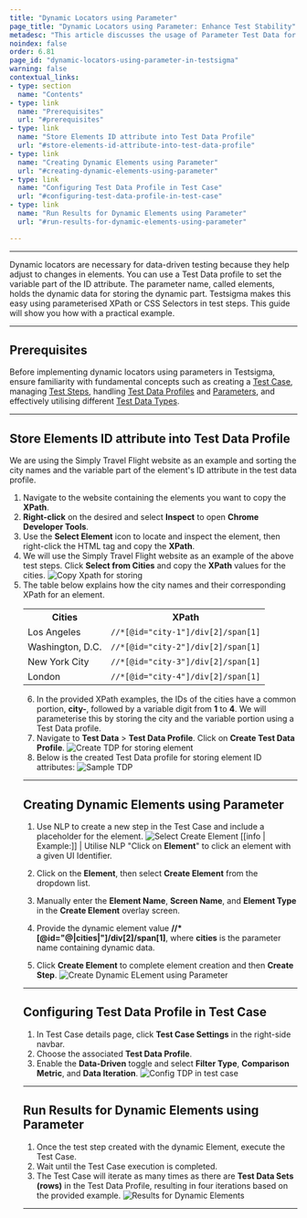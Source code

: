 ```yaml
---
title: "Dynamic Locators using Parameter"
page_title: "Dynamic Locators using Parameter: Enhance Test Stability"
metadesc: "This article discusses the usage of Parameter Test Data for creating dynamic locators to use in Data-driven Testing | Learn about Parameter Test Data"
noindex: false
order: 6.81
page_id: "dynamic-locators-using-parameter-in-testsigma"
warning: false
contextual_links:
- type: section
  name: "Contents"
- type: link
  name: "Prerequisites"
  url: "#prerequisites"
- type: link
  name: "Store Elements ID attribute into Test Data Profile"
  url: "#store-elements-id-attribute-into-test-data-profile"
- type: link
  name: "Creating Dynamic Elements using Parameter"
  url: "#creating-dynamic-elements-using-parameter"
- type: link
  name: "Configuring Test Data Profile in Test Case"
  url: "#configuring-test-data-profile-in-test-case"
- type: link
  name: "Run Results for Dynamic Elements using Parameter"
  url: "#run-results-for-dynamic-elements-using-parameter"

---
```


---

Dynamic locators are necessary for data-driven testing because they help adjust to changes in elements. You can use a Test Data profile to set the variable part of the ID attribute. The parameter name, called elements, holds the dynamic data for storing the dynamic part. Testsigma makes this easy using parameterised XPath or CSS Selectors in test steps. This guide will show you how with a practical example.

---

## **Prerequisites**

Before implementing dynamic locators using parameters in Testsigma, ensure familiarity with fundamental concepts such as creating a [Test Case](https://testsigma.com/docs/test-cases/manage/add-edit-delete/#creating-a-test-case), managing [Test Steps](https://testsigma.com/docs/test-cases/step-types/natural-language/), handling [Test Data Profiles](https://testsigma.com/docs/test-data/create-data-profiles/) and [Parameters](https://testsigma.com/docs/test-data/types/parameter/), and effectively utilising different [Test Data Types](https://testsigma.com/docs/test-data/types/overview/).

---

## **Store Elements ID attribute into Test Data Profile**

We are using the Simply Travel Flight website as an example and sorting the city names and the variable part of the element's ID attribute in the test data profile.

1. Navigate to the website containing the elements you want to copy the **XPath**.
2. **Right-click** on the desired and select **Inspect** to open **Chrome Developer Tools**.
3. Use the **Select Element** icon to locate and inspect the element, then right-click the HTML tag and copy the **XPath**.
4. We will use the Simply Travel Flight website as an example of the above test steps. Click **Select from Cities** and copy the **XPath** values for the cities. ![Copy Xpath for storing](https://s3.amazonaws.com/static-docs.testsigma.com/new_images/projects/applications/copy_xpath.gif)
5. The table below explains how the city names and their corresponding XPath for an element.
   <table>
  <tr>
    <th>Cities</th>
    <th>XPath</th>
  </tr>
  <tr>
    <td>Los Angeles</td>
    <td><code>//*[@id="city-1"]/div[2]/span[1]</code></td>
  </tr>
  <tr>
    <td>Washington, D.C.</td>
    <td><code>//*[@id="city-2"]/div[2]/span[1]</code></td>
  </tr>
  <tr>
    <td>New York City</td>
    <td><code>//*[@id="city-3"]/div[2]/span[1]</code></td>
  </tr>
  <tr>
    <td>London</td>
    <td><code>//*[@id="city-4"]/div[2]/span[1]</code></td>
  </tr>
</table>

6. In the provided XPath examples, the IDs of the cities have a common portion, **city-**, followed by a variable digit from **1** to **4**. We will parameterise this by storing the city and the variable portion using a Test Data profile.
7. Navigate to **Test Data** > **Test Data Profile**. Click on **Create Test Data Profile**. ![Create TDP for storing element](https://s3.amazonaws.com/static-docs.testsigma.com/new_images/projects/applications/create_tdp_parameter.png)
8. Below is the created Test Data profile for storing element ID attributes: ![Sample TDP](https://s3.amazonaws.com/static-docs.testsigma.com/new_images/projects/applications/sample_tdp_dynamic.png)

---

## **Creating Dynamic Elements using Parameter**

1. Use NLP to create a new step in the Test Case and include a placeholder for the element. ![Select Create Element](https://s3.amazonaws.com/static-docs.testsigma.com/new_images/projects/applications/select_create_element_dp.png)
   [[info | Example:]]
   | Utilise NLP "Click on **Element**" to click an element with a given UI Identifier.

2. Click on the **Element**, then select **Create Element** from the dropdown list.
3. Manually enter the **Element Name**, **Screen Name**, and **Element Type** in the **Create Element** overlay screen.
4. Provide the dynamic element value **//*[@id="@|cities|"]/div[2]/span[1]**, where **cities** is the parameter name containing dynamic data.
5. Click **Create Element** to complete element creation and then **Create Step**. ![Create Dynamic ELement using Parameter](https://s3.amazonaws.com/static-docs.testsigma.com/new_images/projects/applications/create_element_usingparameter.gif)

---

## **Configuring Test Data Profile in Test Case**

1. In Test Case details page, click **Test Case Settings** in the right-side navbar.
2. Choose the associated **Test Data Profile**.
3. Enable the **Data-Driven** toggle and select **Filter Type**, **Comparison Metric**, and **Data Iteration**. ![Config TDP in test case](https://s3.amazonaws.com/static-docs.testsigma.com/new_images/projects/applications/config_tdp_dynamic.gif)

---

## **Run Results for Dynamic Elements using Parameter**

1. Once the test step created with the dynamic Element, execute the Test Case.
2. Wait until the Test Case execution is completed.
3. The Test Case will iterate as many times as there are **Test Data Sets (rows)** in the Test Data Profile, resulting in four iterations based on the provided example. ![Results for Dynamic Elements](https://s3.amazonaws.com/static-docs.testsigma.com/new_images/projects/applications/results_dynamicparameter.gif)

---

